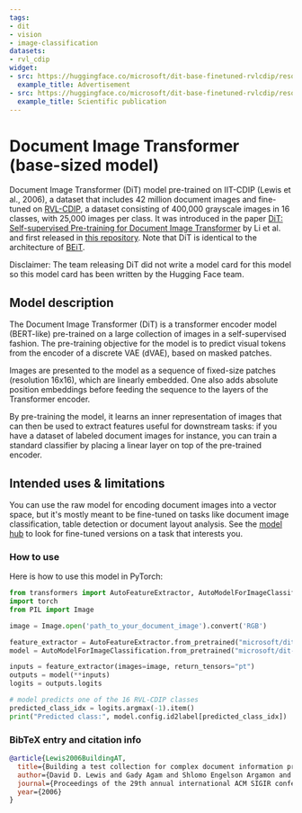 ```yaml
---
tags:
- dit
- vision
- image-classification
datasets:
- rvl_cdip
widget:
- src: https://huggingface.co/microsoft/dit-base-finetuned-rvlcdip/resolve/main/coca_cola_advertisement.png
  example_title: Advertisement
- src: https://huggingface.co/microsoft/dit-base-finetuned-rvlcdip/resolve/main/scientific_publication.png
  example_title: Scientific publication
---
```


# Document Image Transformer (base-sized model) 

Document Image Transformer (DiT) model pre-trained on IIT-CDIP (Lewis et al., 2006), a dataset that includes 42 million document images and fine-tuned on [RVL-CDIP](https://www.cs.cmu.edu/~aharley/rvl-cdip/), a dataset consisting of 400,000 grayscale images in 16 classes, with 25,000 images per class. It was introduced in the paper [DiT: Self-supervised Pre-training for Document Image Transformer](https://arxiv.org/abs/2203.02378) by Li et al. and first released in [this repository](https://github.com/microsoft/unilm/tree/master/dit). Note that DiT is identical to the architecture of [BEiT](https://huggingface.co/docs/transformers/model_doc/beit). 

Disclaimer: The team releasing DiT did not write a model card for this model so this model card has been written by the Hugging Face team.

## Model description

The Document Image Transformer (DiT) is a transformer encoder model (BERT-like) pre-trained on a large collection of images in a self-supervised fashion. The pre-training objective for the model is to predict visual tokens from the encoder of a discrete VAE (dVAE), based on masked patches.

Images are presented to the model as a sequence of fixed-size patches (resolution 16x16), which are linearly embedded. One also adds absolute position embeddings before feeding the sequence to the layers of the Transformer encoder.

By pre-training the model, it learns an inner representation of images that can then be used to extract features useful for downstream tasks: if you have a dataset of labeled document images for instance, you can train a standard classifier by placing a linear layer on top of the pre-trained encoder.

## Intended uses & limitations

You can use the raw model for encoding document images into a vector space, but it's mostly meant to be fine-tuned on tasks like document image classification, table detection or document layout analysis. See the [model hub](https://huggingface.co/models?search=microsoft/dit) to look for fine-tuned versions on a task that interests you.

### How to use

Here is how to use this model in PyTorch:

```python
from transformers import AutoFeatureExtractor, AutoModelForImageClassification
import torch
from PIL import Image

image = Image.open('path_to_your_document_image').convert('RGB')

feature_extractor = AutoFeatureExtractor.from_pretrained("microsoft/dit-base-finetuned-rvlcdip")
model = AutoModelForImageClassification.from_pretrained("microsoft/dit-base-finetuned-rvlcdip")

inputs = feature_extractor(images=image, return_tensors="pt")
outputs = model(**inputs)
logits = outputs.logits

# model predicts one of the 16 RVL-CDIP classes
predicted_class_idx = logits.argmax(-1).item()
print("Predicted class:", model.config.id2label[predicted_class_idx])
```

### BibTeX entry and citation info

```bibtex
@article{Lewis2006BuildingAT,
  title={Building a test collection for complex document information processing},
  author={David D. Lewis and Gady Agam and Shlomo Engelson Argamon and Ophir Frieder and David A. Grossman and Jefferson Heard},
  journal={Proceedings of the 29th annual international ACM SIGIR conference on Research and development in information retrieval},
  year={2006}
}
```